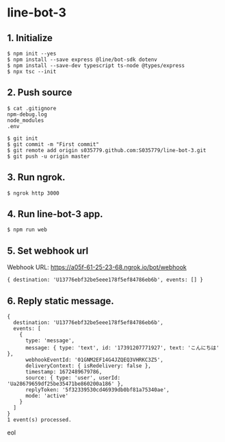 # line-bot-3

## 1. Initialize

```
$ npm init --yes
$ npm install --save express @line/bot-sdk dotenv
$ npm install --save-dev typescript ts-node @types/express
$ npx tsc --init
```

## 2. Push source

```console:.gitignore
$ cat .gitignore
npm-debug.log
node_modules
.env
```

```
$ git init
$ git commit -m "First commit"
$ git remote add origin s035779.github.com:S035779/line-bot-3.git
$ git push -u origin master
```

## 3. Run ngrok.

```
$ ngrok http 3000
```

## 4. Run line-bot-3 app.

```
$ npm run web
```

## 5. Set webhook url

Webhook URL: https://a05f-61-25-23-68.ngrok.io/bot/webhook

```
{ destination: 'U13776ebf32be5eee178f5ef84786eb6b', events: [] }
```

## 6. Reply static message.

```
{
  destination: 'U13776ebf32be5eee178f5ef84786eb6b',
  events: [
    {
      type: 'message',
      message: { type: 'text', id: '17391207771927', text: 'こんにちは' },
      webhookEventId: '01GNM2EF14G4JZQEQ3VHRKC3Z5',
      deliveryContext: { isRedelivery: false },
      timestamp: 1672489679786,
      source: { type: 'user', userId: 'Ua28679659df25be35471be860200a186' },
      replyToken: '5f32339530cd46939db0bf81a75340ae',
      mode: 'active'
    }
  ]
}
1 event(s) processed.
```

eol